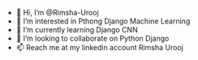 - 👋 Hi, I’m @Rimsha-Urooj
- 👀 I’m interested in Pthong Django Machine Learning
- 🌱 I’m currently learning Django CNN
- 💞️ I’m looking to collaborate on Python Django
- 📫 Reach me at my linkedin account Rimsha Urooj

<!---
Rimsha-Urooj/Rimsha-Urooj is a ✨ special ✨ repository because its `README.md` (this file) appears on your GitHub profile.
You can click the Preview link to take a look at your changes.
--->
